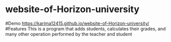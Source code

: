 # website-of-Horizon-university

#Demo
https://karima12415.github.io/website-of-Horizon-university/
#Features
This is a program that adds students, calculates their grades, and many other operation performed by the teacher and student 
